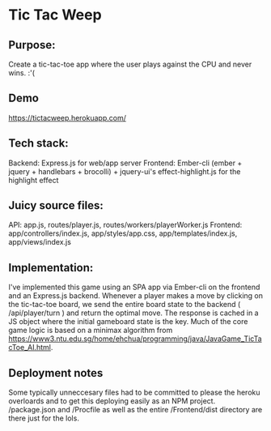 # Tic Tac Weep

## Purpose:
Create a tic-tac-toe app where the user plays against the CPU and never wins. :'(

## Demo

https://tictacweep.herokuapp.com/

## Tech stack:
Backend: Express.js for web/app server
Frontend: Ember-cli (ember + jquery + handlebars + brocolli) + jquery-ui's effect-highlight.js for the highlight effect

## Juicy source files:
API: app.js, routes/player.js, routes/workers/playerWorker.js
Frontend: app/controllers/index.js, app/styles/app.css, app/templates/index.js, app/views/index.js

## Implementation:
I've implemented this game using an SPA app via Ember-cli on the frontend and an Express.js backend. Whenever a player makes a move by clicking on the tic-tac-toe board, we send the entire board state to the backend ( /api/player/turn ) and return the optimal move. The response is cached in a JS object where the initial gameboard state is the key. Much of the core game logic is based on a minimax algorithm from https://www3.ntu.edu.sg/home/ehchua/programming/java/JavaGame_TicTacToe_AI.html.

## Deployment notes
Some typically unneccesary files had to be committed to please the heroku overloards and to get this deploying easily as an NPM project. /package.json and /Procfile as well as the entire /Frontend/dist directory are there just for the lols.